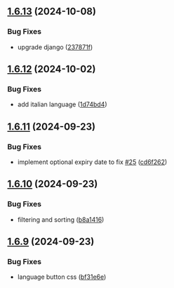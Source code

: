 ## [1.6.13](https://github.com/l4rm4nd/VoucherVault/compare/v1.6.12...v1.6.13) (2024-10-08)


### Bug Fixes

* upgrade django ([237871f](https://github.com/l4rm4nd/VoucherVault/commit/237871f7a61ffc9fab3e5a7b6048d29e3fbb4b0a))

## [1.6.12](https://github.com/l4rm4nd/VoucherVault/compare/v1.6.11...v1.6.12) (2024-10-02)


### Bug Fixes

* add italian language ([1d74bd4](https://github.com/l4rm4nd/VoucherVault/commit/1d74bd4cb17f653156d2034cdb9e6065c3413268))

## [1.6.11](https://github.com/l4rm4nd/VoucherVault/compare/v1.6.10...v1.6.11) (2024-09-23)


### Bug Fixes

* implement optional expiry date to fix [#25](https://github.com/l4rm4nd/VoucherVault/issues/25) ([cd6f262](https://github.com/l4rm4nd/VoucherVault/commit/cd6f2621d1e1f8d7fba757efc79b967a84e08181))

## [1.6.10](https://github.com/l4rm4nd/VoucherVault/compare/v1.6.9...v1.6.10) (2024-09-23)


### Bug Fixes

* filtering and sorting ([b8a1416](https://github.com/l4rm4nd/VoucherVault/commit/b8a1416ee49bb36dc511ddb62a3934283fed15e8))

## [1.6.9](https://github.com/l4rm4nd/VoucherVault/compare/v1.6.8...v1.6.9) (2024-09-23)


### Bug Fixes

* language button css ([bf31e6e](https://github.com/l4rm4nd/VoucherVault/commit/bf31e6ec61270e1c303863de6284252e5af5776f))

